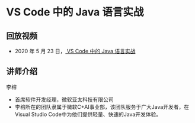 # VS Code 中的 Java 语言实战

## 回放视频

* 2020 年 5 月 23 日，[ VS Code 中的 Java 语言实战](https://www.bilibili.com/video/BV1aV411r7Gf)

## 讲师介绍

李榕
* 首席软件开发经理，微软亚太科技有限公司
* 李榕所在的团队隶属于微软C+AI事业部，该团队服务于广大Java开发者，在Visual Studio Code中为他们提供轻量、快速的Java开发体验。 

